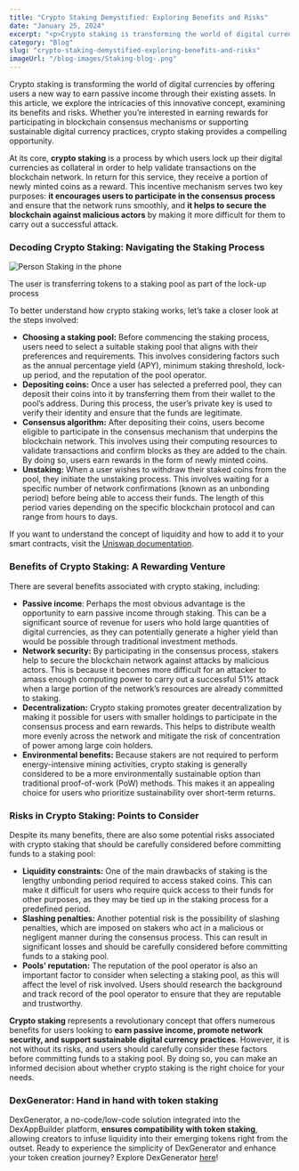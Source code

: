```yaml
---
title: "Crypto Staking Demystified: Exploring Benefits and Risks"
date: "January 25, 2024"
excerpt: "<p>Crypto staking is transforming the world of digital currencies by offering users a new way to earn passive income through their existing assets. In this&hellip;</p> "
category: "Blog"
slug: "crypto-staking-demystified-exploring-benefits-and-risks"
imageUrl: "/blog-images/Staking-blog-.png"
---
```


Crypto staking is transforming the world of digital currencies by offering users a new way to earn passive income through their existing assets. In this article, we explore the intricacies of this innovative concept, examining its benefits and risks. Whether you’re interested in earning rewards for participating in blockchain consensus mechanisms or supporting sustainable digital currency practices, crypto staking provides a compelling opportunity.

At its core, **crypto staking** is a process by which users lock up their digital currencies as collateral in order to help validate transactions on the blockchain network. In return for this service, they receive a portion of newly minted coins as a reward. This incentive mechanism serves two key purposes: **it encourages users to participate in the consensus process** and ensure that the network runs smoothly, and **it helps to secure the blockchain against malicious actors** by making it more difficult for them to carry out a successful attack.

### Decoding Crypto Staking: Navigating the Staking Process

![Person Staking in the phone](https://dexkit.com/wp-content/uploads/266e7068-6b9d-4c70-aac7-95533dc7d4f8.jpg)

The user is transferring tokens to a staking pool as part of the lock-up process

To better understand how crypto staking works, let’s take a closer look at the steps involved:

* **Choosing a staking pool:** Before commencing the staking process, users need to select a suitable staking pool that aligns with their preferences and requirements. This involves considering factors such as the annual percentage yield (APY), minimum staking threshold, lock-up period, and the reputation of the pool operator.
* **Depositing coins:** Once a user has selected a preferred pool, they can deposit their coins into it by transferring them from their wallet to the pool’s address. During this process, the user’s private key is used to verify their identity and ensure that the funds are legitimate.
* **Consensus algorithm:** After depositing their coins, users become eligible to participate in the consensus mechanism that underpins the blockchain network. This involves using their computing resources to validate transactions and confirm blocks as they are added to the chain. By doing so, users earn rewards in the form of newly minted coins.
* **Unstaking:** When a user wishes to withdraw their staked coins from the pool, they initiate the unstaking process. This involves waiting for a specific number of network confirmations (known as an unbonding period) before being able to access their funds. The length of this period varies depending on the specific blockchain protocol and can range from hours to days.

If you want to understand the concept of liquidity and how to add it to your smart contracts, visit the [Uniswap documentation](https://support.uniswap.org/hc/en-us/categories/8122334631437-Liquidity).

### Benefits of Crypto Staking: A Rewarding Venture

There are several benefits associated with crypto staking, including:

* **Passive income**: Perhaps the most obvious advantage is the opportunity to earn passive income through staking. This can be a significant source of revenue for users who hold large quantities of digital currencies, as they can potentially generate a higher yield than would be possible through traditional investment methods.
* **Network security:** By participating in the consensus process, stakers help to secure the blockchain network against attacks by malicious actors. This is because it becomes more difficult for an attacker to amass enough computing power to carry out a successful 51% attack when a large portion of the network’s resources are already committed to staking.
* **Decentralization:** Crypto staking promotes greater decentralization by making it possible for users with smaller holdings to participate in the consensus process and earn rewards. This helps to distribute wealth more evenly across the network and mitigate the risk of concentration of power among large coin holders.
* **Environmental benefits:** Because stakers are not required to perform energy-intensive mining activities, crypto staking is generally considered to be a more environmentally sustainable option than traditional proof-of-work (PoW) methods. This makes it an appealing choice for users who prioritize sustainability over short-term returns.

### Risks in Crypto Staking: Points to Consider

Despite its many benefits, there are also some potential risks associated with crypto staking that should be carefully considered before committing funds to a staking pool:

* **Liquidity constraints:** One of the main drawbacks of staking is the lengthy unbonding period required to access staked coins. This can make it difficult for users who require quick access to their funds for other purposes, as they may be tied up in the staking process for a predefined period.
* **Slashing penalties:** Another potential risk is the possibility of slashing penalties, which are imposed on stakers who act in a malicious or negligent manner during the consensus process. This can result in significant losses and should be carefully considered before committing funds to a staking pool.
* **Pools’ reputation:** The reputation of the pool operator is also an important factor to consider when selecting a staking pool, as this will affect the level of risk involved. Users should research the background and track record of the pool operator to ensure that they are reputable and trustworthy.

**Crypto staking** represents a revolutionary concept that offers numerous benefits for users looking to **earn passive income, promote network security, and support sustainable digital currency practices**. However, it is not without its risks, and users should carefully consider these factors before committing funds to a staking pool. By doing so, you can make an informed decision about whether crypto staking is the right choice for your needs.

### DexGenerator: Hand in hand with token staking

DexGenerator, a no-code/low-code solution integrated into the DexAppBuilder platform, **ensures compatibility with token staking**, allowing creators to infuse liquidity into their emerging tokens right from the outset. Ready to experience the simplicity of DexGenerator and enhance your token creation journey? Explore DexGenerator [here](https://dexappbuilder.dexkit.com/forms/contracts/create)!
